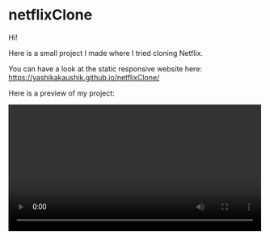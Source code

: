 # netflixClone

Hi! 

Here is a small project I made where I tried cloning Netflix.

You can have a look at the static responsive website here: https://yashikakaushik.github.io/netflixClone/

Here is a preview of my project:

<video width="500rem" autoplay>
  <source src="images/preview.mov" type="video/mov>
</video>

Thankyou so much!
